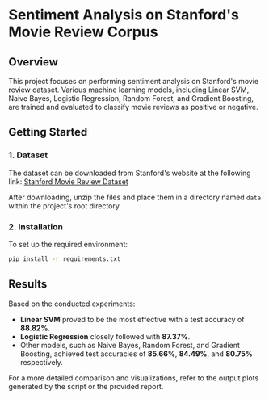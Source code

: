 
# Sentiment Analysis on Stanford's Movie Review Corpus

## Overview
This project focuses on performing sentiment analysis on Stanford's movie review dataset. Various machine learning models, including Linear SVM, Naive Bayes, Logistic Regression, Random Forest, and Gradient Boosting, are trained and evaluated to classify movie reviews as positive or negative.

## Getting Started

### 1. Dataset
The dataset can be downloaded from Stanford's website at the following link:
[Stanford Movie Review Dataset](https://ai.stanford.edu/amaas/data/sentiment/)

After downloading, unzip the files and place them in a directory named `data` within the project's root directory.

### 2. Installation
To set up the required environment:

```bash
pip install -r requirements.txt
```


## Results
Based on the conducted experiments:

- **Linear SVM** proved to be the most effective with a test accuracy of **88.82%**.
- **Logistic Regression** closely followed with **87.37%**.
- Other models, such as Naive Bayes, Random Forest, and Gradient Boosting, achieved test accuracies of **85.66%**, **84.49%**, and **80.75%** respectively.

For a more detailed comparison and visualizations, refer to the output plots generated by the script or the provided report.
